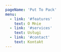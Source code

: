 ```yaml
---
pageName: 'Put To Pack'
menu:
  - link: '#features'
    text: O Mnie
  - link: '#services'
    text: Usługi
  - link: '#contact'
    text: Kontakt
---
```

